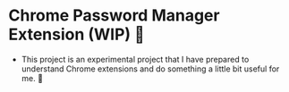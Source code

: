 # Chrome Password Manager Extension (WIP) 🔐
- This project is an experimental project that I have prepared to understand Chrome extensions and do something a little bit useful for me. 🧪